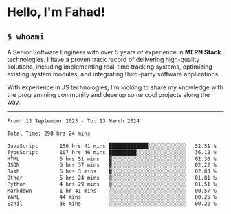 <h1>Hello, I'm Fahad!</h1>

<h2><code>$ whoami</code></h2>

A Senior Software Engineer with over 5 years of experience in **MERN Stack** technologies. I have a proven track record of delivering high-quality solutions, including implementing real-time tracking systems, optimizing existing system modules, and integrating third-party software applications.

With experience in JS technologies, I'm looking to share my knowledge with the programming community and develop some cool projects along the way.

---

<!--START_SECTION:waka-->

```txt
From: 13 September 2023 - To: 13 March 2024

Total Time: 298 hrs 24 mins

JavaScript       156 hrs 41 mins █████████████░░░░░░░░░░░░   52.51 %
TypeScript       107 hrs 46 mins █████████░░░░░░░░░░░░░░░░   36.12 %
HTML             6 hrs 51 mins   ▓░░░░░░░░░░░░░░░░░░░░░░░░   02.30 %
JSON             6 hrs 37 mins   ▓░░░░░░░░░░░░░░░░░░░░░░░░   02.22 %
Bash             6 hrs 3 mins    ▓░░░░░░░░░░░░░░░░░░░░░░░░   02.03 %
Other            5 hrs 24 mins   ▒░░░░░░░░░░░░░░░░░░░░░░░░   01.81 %
Python           4 hrs 29 mins   ▒░░░░░░░░░░░░░░░░░░░░░░░░   01.51 %
Markdown         1 hr 41 mins    ░░░░░░░░░░░░░░░░░░░░░░░░░   00.57 %
YAML             44 mins         ░░░░░░░░░░░░░░░░░░░░░░░░░   00.25 %
Ezhil            38 mins         ░░░░░░░░░░░░░░░░░░░░░░░░░   00.22 %
```

<!--END_SECTION:waka-->

<!--
**heyFahad/heyFahad** is a ✨ _special_ ✨ repository because its `README.md` (this file) appears on your GitHub profile.

Here are some ideas to get you started:

- 🔭 I’m currently working on ...
- 🌱 I’m currently learning ...
- 👯 I’m looking to collaborate on ...
- 🤔 I’m looking for help with ...
- 💬 Ask me about ...
- 📫 How to reach me: ...
- 😄 Pronouns: ...
- ⚡ Fun fact: ...
-->
